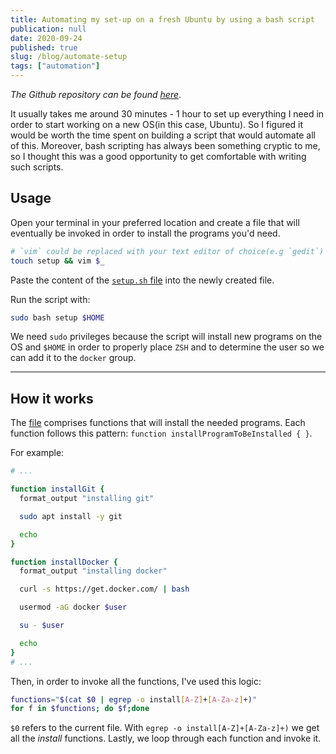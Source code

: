 ```yaml
---
title: Automating my set-up on a fresh Ubuntu by using a bash script
publication: null
date: 2020-09-24
published: true
slug: /blog/automate-setup
tags: ["automation"]
---
```


*The Github repository can be found [here](https://github.com/Andrei0872/automate-setup-on-fresh-ubuntu)*.

It usually takes me around 30 minutes - 1 hour to set up everything I need in order to start working on a new OS(in this case, Ubuntu). So I figured it would be worth the time spent on building a script that would automate all of this. Moreover, bash scripting has always been something cryptic to me, so I thought this was a good opportunity to get comfortable with writing such scripts.  

## Usage

Open your terminal in your preferred location and create a file that will eventually be invoked in order to install the programs you'd need.

```bash
# `vim` could be replaced with your text editor of choice(e.g `gedit`)
touch setup && vim $_
```

Paste the content of the [`setup.sh` file](https://github.com/Andrei0872/automate-setup-on-fresh-ubuntu/blob/master/setup.sh) into the newly created file.

Run the script with:

```bash
sudo bash setup $HOME
```

We need `sudo` privileges because the script will install new programs on the OS and `$HOME` in order to properly place `ZSH` and to determine the user so we can add it to the `docker` group.

---

## How it works

The [file](https://github.com/Andrei0872/automate-setup-on-fresh-ubuntu/blob/master/setup.sh) comprises functions that will install the needed programs. Each function follows this pattern: `function installProgramToBeInstalled { }`.

For example:

```bash
# ...

function installGit {
  format_output "installing git"

  sudo apt install -y git

  echo
}

function installDocker {
  format_output "installing docker"

  curl -s https://get.docker.com/ | bash

  usermod -aG docker $user

  su - $user

  echo
}
# ...
```

Then, in order to invoke all the functions, I've used this logic:

```bash
functions="$(cat $0 | egrep -o install[A-Z]+[A-Za-z]+)"
for f in $functions; do $f;done
```

`$0` refers to the current file. With `egrep -o install[A-Z]+[A-Za-z]+)` we get all the *install* functions. Lastly, we loop through each function and invoke it.
